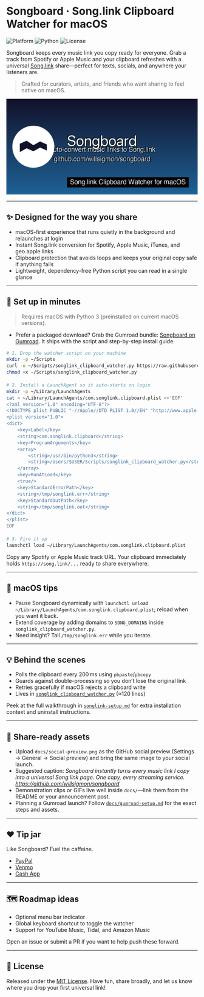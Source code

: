 # Songboard · Song.link Clipboard Watcher for macOS

![Platform](https://img.shields.io/badge/platform-macOS-black?style=flat-square) ![Python](https://img.shields.io/badge/python-3%2B-blue?style=flat-square) ![License](https://img.shields.io/badge/license-MIT-green?style=flat-square)

Songboard keeps every music link you copy ready for everyone. Grab a track from Spotify or Apple Music and your clipboard refreshes with a universal [Song.link](https://song.link) share—perfect for texts, socials, and anywhere your listeners are.

> Crafted for curators, artists, and friends who want sharing to feel native on macOS.

![Songboard social preview](docs/social-preview.png)

---

## ✨ Designed for the way you share
- macOS-first experience that runs quietly in the background and relaunches at login
- Instant Song.link conversion for Spotify, Apple Music, iTunes, and geo.apple links
- Clipboard protection that avoids loops and keeps your original copy safe if anything fails
- Lightweight, dependency-free Python script you can read in a single glance

---

## 🚀 Set up in minutes

> Requires macOS with Python 3 (preinstalled on current macOS versions).

- Prefer a packaged download? Grab the Gumroad bundle: [Songboard on Gumroad](https://willsigmon.gumroad.com/l/songboard). It ships with the script and step-by-step install guide.

```bash
# 1. Drop the watcher script on your machine
mkdir -p ~/Scripts
curl -o ~/Scripts/songlink_clipboard_watcher.py https://raw.githubusercontent.com/willsigmon/songboard/main/songlink_clipboard_watcher.py
chmod +x ~/Scripts/songlink_clipboard_watcher.py

# 2. Install a LaunchAgent so it auto-starts on login
mkdir -p ~/Library/LaunchAgents
cat > ~/Library/LaunchAgents/com.songlink.clipboard.plist <<'EOF'
<?xml version="1.0" encoding="UTF-8"?>
<!DOCTYPE plist PUBLIC "-//Apple//DTD PLIST 1.0//EN" "http://www.apple.com/DTDs/PropertyList-1.0.dtd">
<plist version="1.0">
<dict>
    <key>Label</key>
    <string>com.songlink.clipboard</string>
    <key>ProgramArguments</key>
    <array>
        <string>/usr/bin/python3</string>
        <string>/Users/$USER/Scripts/songlink_clipboard_watcher.py</string>
    </array>
    <key>RunAtLoad</key>
    <true/>
    <key>StandardErrorPath</key>
    <string>/tmp/songlink.err</string>
    <key>StandardOutPath</key>
    <string>/tmp/songlink.out</string>
</dict>
</plist>
EOF

# 3. Fire it up
launchctl load ~/Library/LaunchAgents/com.songlink.clipboard.plist
```

Copy any Spotify or Apple Music track URL. Your clipboard immediately holds `https://song.link/...` ready to share everywhere.

---

## 🧠 macOS tips
- Pause Songboard dynamically with `launchctl unload ~/Library/LaunchAgents/com.songlink.clipboard.plist`; reload when you want it back.
- Extend coverage by adding domains to `SONG_DOMAINS` inside `songlink_clipboard_watcher.py`.
- Need insight? Tail `/tmp/songlink.err` while you iterate.

---

## 💡 Behind the scenes
- Polls the clipboard every 200 ms using `pbpaste`/`pbcopy`
- Guards against double-processing so you don’t lose the original link
- Retries gracefully if macOS rejects a clipboard write
- Lives in [`songlink_clipboard_watcher.py`](songlink_clipboard_watcher.py) (≈120 lines)

Peek at the full walkthrough in [`songlink-setup.md`](songlink-setup.md) for extra installation context and uninstall instructions.

---

## 📸 Share-ready assets
- Upload `docs/social-preview.png` as the GitHub social preview (Settings → General → Social preview) and bring the same image to your social launch.
- Suggested caption: *Songboard instantly turns every music link I copy into a universal Song.link page. One copy, every streaming service. https://github.com/willsigmon/songboard*
- Demonstration clips or GIFs live well inside `docs/`—link them from the README or your announcement post.
- Planning a Gumroad launch? Follow [`docs/gumroad-setup.md`](docs/gumroad-setup.md) for the exact steps and assets.

---

## ❤️ Tip jar
Like Songboard? Fuel the caffeine.

- [PayPal](https://www.paypal.com/paypalme/wsig)
- [Venmo](https://account.venmo.com/u/willsigmon)
- [Cash App](https://cash.app/$WSig)

---

## 🗺️ Roadmap ideas
- Optional menu bar indicator
- Global keyboard shortcut to toggle the watcher
- Support for YouTube Music, Tidal, and Amazon Music

Open an issue or submit a PR if you want to help push these forward.

---

## 📝 License

Released under the [MIT License](LICENSE). Have fun, share broadly, and let us know where you drop your first universal link!
